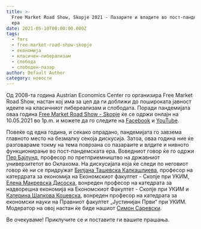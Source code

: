 ```yaml
---
title: >-
  Free Market Road Show, Skopje 2021 - Пазарите и владите во пост-пандемската
  ера
date: 2021-05-10T00:00:00.000Z
tags:
  - fmrs
  - free-market-road-show-skopje
  - економија
  - класичен-либерализам
  - слобода
  - слободен-пазар
author: Default Author
category: новости
---
```


Од 2008-та година Austrian Economics Center го организира Free Market Road Show, настан кој има за цел да ги доближи до пошироката јавност идеите на класичниот либереализам и слободата. Поради пандемијата оваа година [Free Market Road Show - Skopje](https://freemarket-rs.com/event/fmrs-skopje/) ќе се одржи онлајн на 10.05.2021 во 1p.m. и можете да го следите на [Facebook](https://www.facebook.com/FreeMarketRoadShow) и [YouTube](https://www.youtube.com/channel/UCMGmDfvTVp0sDSQPK7CcwsA). 

Повеќе од една година, и секако опрадано, пандемијата го завзема главното место на безмалку секоја дискусија. Затоа, оваа година ние ќе разговараме токму на тема поврзана со пазараите и влдите и нивното функционирање во пост-пандемската ера. Воведниот говор ќе го одржи [Пер Бајлунд](https://freemarket-rs.com/bylund-per/), професор по претприемништво на државниот универзитетот во Оклахома. На дискусијата која ќе следи по неговиот говор ќе ни се придружат [Билјана Ташевска Калкашлиева](https://freemarket-rs.com/tashevska-biljana/), професор на катердрата за економија на Економскиот факултет - Скопје при УКИМ, [Елена Макревска Дисоска](https://freemarket-rs.com/makrevska-disoska-elena/), вонреден професор на катедрата за надворешна економија на Економскиот Факултет - Скопје при УКИМ и [Катерина Шапкова Коцевска](https://freemarket-rs.com/shapkova-kocevska-katerina/), вонреден професор на катедрата за економски науки на Правниот факултет „Јустинијан Први“ при УКИМ. Модератор на овој настан ќе биде нашиот [Симон Саревски](https://freemarket-rs.com/sarevski-simon/). 

Ве очекуваме! Приклучите се и поставите ги вашите прашања.

